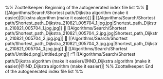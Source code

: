 %% Zoottelkeeper: Beginning of the autogenerated index file list  %%
📄 [[Algorithms/Search/Shortest path/Dijkstra algorithm (make it easier)|Dijkstra algorithm (make it easier)]]
📄 [[Algorithms/Search/Shortest path/Shortest_path_Dijkstra_210821_005704_1.jpg.jpg|Shortest_path_Dijkstra_210821_005704_1.jpg.jpg]]
📄 [[Algorithms/Search/Shortest path/Shortest_path_Dijkstra_210821_005704_2.jpg.jpg|Shortest_path_Dijkstra_210821_005704_2.jpg.jpg]]
📄 [[Algorithms/Search/Shortest path/Shortest_path_Dijkstra_210821_005704_3.jpg.jpg|Shortest_path_Dijkstra_210821_005704_3.jpg.jpg]]
📄 [[Algorithms/Search/Shortest path/Untitled.png|Untitled.png]]
🗂️ [[Algorithms/Search/Shortest path/Dijkstra algorithm (make it easier)/@IND_Dijkstra algorithm (make it easier)|@IND_Dijkstra algorithm (make it easier)]]
%% Zoottelkeeper: End of the autogenerated index file list  %%
